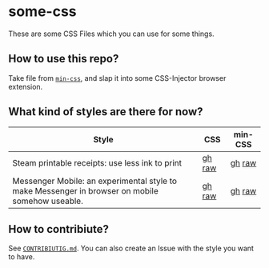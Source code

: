 # some-css
These are some CSS Files which you can use for some things.

## How to use this repo?
Take file from [`min-css`](https://github.com/MajliTech/some-css/tree/main/min-css), and slap it into some CSS-Injector browser extension.

## What kind of styles are there for now?
| Style  |  CSS  | min-CSS |
|--------|-------|---------|
| Steam printable receipts: use less ink to print | [gh](https://github.com/MajliTech/some-css/blob/main/css/steam-printable-receipts.css) [raw](https://raw.githubusercontent.com/MajliTech/some-css/main/css/steam-printable-receipts.css) |[gh](https://github.com/MajliTech/some-css/blob/main/min-css/steam-printable-receipts.min.css) [raw](https://raw.githubusercontent.com/MajliTech/some-css/main/min-css/steam-printable-receipts.min.css)|
| Messenger Mobile: an experimental style to make Messenger in browser on mobile somehow useable. | [gh](https://github.com/MajliTech/some-css/blob/main/css/messenger-mobile.css) [raw](https://raw.githubusercontent.com/MajliTech/some-css/main/css/messenger-mobile.css) |[gh](https://github.com/MajliTech/some-css/blob/main/min-css/messenger-mobile.min.css) [raw](https://raw.githubusercontent.com/MajliTech/some-css/main/min-css/messenger-mobile.min.css)|


## How to contribiute?
See [`CONTRIBIUTIG.md`](https://github.com/MajliTech/some-css/blob/main/CONTRIBIUTIG.md). You can also create an Issue with the style you want to have.



